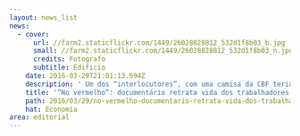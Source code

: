 ```yaml
---
layout: news_list
news:
  - cover:
      url: //farm2.staticflickr.com/1449/26028828812_532d1f8b03_b.jpg
      small: //farm2.staticflickr.com/1449/26028828812_532d1f8b03_n.jpg
      credits: Fotografo
      subtitle: Edificio
    date: 2016-03-29T21:01:13.694Z
    description: ' Um dos “interlocutores”, com uma camisa da CBF teria dito: “Mas não entendo como você pode ser contra o impeachment e n'
    title: '“No vermelho”: documentário retrata vida dos trabalhadores e artistas de sinal'
    path: 2016/03/29/no-vermelho-documentario-retrata-vida-dos-trabalhadores-e-artistas-de-sinal/
    hat: Economia
area: editorial
---
```

